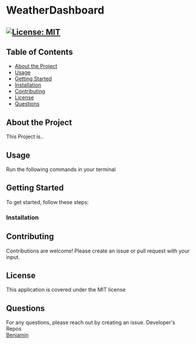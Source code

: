 # WeatherDashboard
[![License: MIT](https://img.shields.io/badge/License-MIT-yellow.svg)](https://opensource.org/licenses/MIT)
---
## Table of Contents
- [About the Project](#About-the-Project)
- [Usage](#Usage)
- [Getting Started](#Getting-Started)
- [Installation](#Installation)
- [Contributing](#Contributing)
- [License](#License)
- [Questions](#Questions)
## About the Project
This Project is..
## Usage
Run the following commands in your terminal
## Getting Started
To get started, follow these steps:
### Installation
## Contributing
Contributions are welcome! Please create an issue or pull request with your input.
## License
This application is covered under the MIT license
## Questions
For any questions, please reach out by creating an issue.
Developer's Repos  
[Benjamin](http://github.com/opencbct)